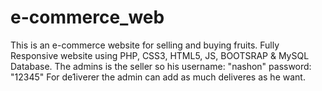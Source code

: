 # e-commerce_web
This is an e-commerce website for selling and buying fruits. Fully Responsive website using PHP, CSS3, HTML5, JS, BOOTSRAP &amp; MySQL Database. 
The admins is the seller so his username: "nashon" password: "12345"
For de1iverer the admin can add as much deliveres as he want.
